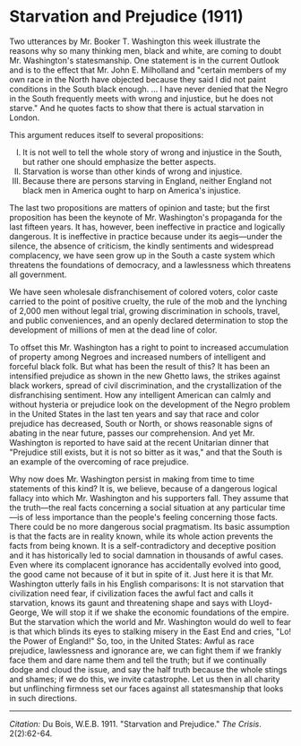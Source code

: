 <!--
title:   Starvation and Prejudice
author:  Du Bois, W.E.B.
journal: The Crisis
year:    1911
volume:  2
issue:   2
pages:   62-64
-->
# Starvation and Prejudice (1911)

Two utterances by Mr. Booker T. Washington this week illustrate the reasons why so many thinking men, black and white, are coming to doubt Mr. Washington's statesmanship. One statement is in the current Outlook and is to the effect that Mr. John E. Milholland and "certain members of my own race in the North have objected because they said I did not paint conditions in the South black enough. … I have never denied that the Negro in the South frequently meets with wrong and injustice, but he does not starve." And he quotes facts to show that there is actual starvation in London.

This argument reduces itself to several propositions:

<ol type="I">
<li> It is not well to tell the whole story of wrong and injustice in the South, but rather one should emphasize the better aspects.
<li> Starvation is worse than other kinds of wrong and injustice.
<li> Because there are persons starving in England, neither England not black men in America ought to harp on America's injustice.
</ol>

The last two propositions are matters of opinion and taste; but the first proposition has been the keynote of Mr. Washington's propaganda for the last fifteen years. It has, however, been ineffective in practice and logically dangerous. It is ineffective in practice because under its aegis—under the silence, the absence of criticism, the kindly sentiments and widespread complacency, we have seen grow up in the South a caste system which threatens the foundations of democracy, and a lawlessness which threatens all government.

 We have seen wholesale disfranchisement of colored voters, color caste carried to the point of positive cruelty, the rule of the mob and the lynching of 2,000 men without legal trial, growing discrimination in schools, travel, and public conveniences, and an openly declared determination to stop the development of millions of men at the dead line of color.

To offset this Mr. Washington has a right to point to increased accumulation of property among Negroes and increased numbers of intelligent and forceful black folk. But what has been the result of this? It has been  an intensified prejudice as shown in the new Ghetto laws, the strikes against black workers, spread of civil discrimination, and the crystallization of the disfranchising sentiment. How any intelligent American can calmly and without hysteria or prejudice look on the development of the Negro problem in the United States in the last ten years and say that race and color prejudice has decreased, South or North, or shows reasonable signs of abating in the near future, passes our comprehension. And yet Mr. Washington is reported to have said at the recent Unitarian dinner that "Prejudice still exists, but it is not so bitter as it was," and that the South is an example of the overcoming of race prejudice.

Why now does Mr. Washington persist in making from time to time statements of this kind? It is, we believe, because of a dangerous logical fallacy into which Mr. Washington and his supporters fall. They assume that the truth—the real facts concerning a social situation at any particular time—is of less importance than the people's feeling concerning those facts. There could be no more dangerous social pragmatism. Its basic assumption is that the facts are in reality known, while its whole action prevents the facts from being known. It is a self-contradictory and deceptive position and it has historically led to social damnation in thousands of awful cases. Even where its complacent ignorance has accidentally evolved into good, the good came not because of it but in spite of it. Just here it is that Mr. Washington utterly fails in his English comparisons: It is not starvation that civilization need fear, if civilization faces the awful fact and calls it starvation, knows its gaunt and threatening shape and says with Lloyd-George, We will stop it if we shake the economic foundations of the empire. But the starvation which the world and Mr. Washington would do well to fear is that which blinds its eyes to stalking misery in the East End and cries, "Lo! the Power of England!" So, too, in the United States: Awful as race prejudice, lawlessness and ignorance are, we can fight them if we frankly face them and dare name them and tell the truth; but if we continually dodge and cloud the issue, and say the half truth because the whole stings and shames; if we do this, we invite catastrophe. Let us then in all charity but unflinching firmness set our faces against all statesmanship that looks in such directions.

_________________
*Citation:* Du Bois, W.E.B. 1911. "Starvation and Prejudice." *The Crisis*. 2(2):62-64.
